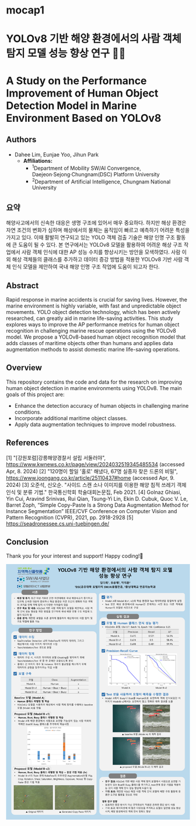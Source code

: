 # mocap1
# YOLOv8 기반 해양 환경에서의 사람 객체 탐지 모델 성능 향상 연구 🔬🌊
# A Study on the Performance Improvement of Human Object Detection Model in Marine Environment Based on YOLOv8

## Authors
- Dahee Lim<sup></sup>, Eunjae Yoo<sup></sup>, Jihun Park<sup></sup>
  - **Affiliations:**
    - <sup>1</sup>Department of Mobility SW/AI Convergence, Daejeon·Sejong·Chungnam(DSC) Platform University
    - <sup>2</sup>Department of Artificial Intelligence, Chungnam National University

## 요약
해양사고에서의 신속한 대응은 생명 구조에 있어서 매우 중요하다. 하지만 해상 환경은 자연 조건의 변화가 심하며 해상에서의 물체는 움직임이 빠르고 예측하기 어려운 특성을 가지고 있다. 이때 활발히 연구되고 있는 YOLO 객체 검출 기술은 해양 인명 구조 활동에 큰 도움이 될 수 있다. 본 연구에서는 YOLOv8 모델을 활용하여 어려운 해상 구조 작업에서 사람 객체 인식에 대한 AP 성능 수치를 향상시키는 방안을 모색하였다. 사람 이외 해상 객체들의 클래스를 추가하고 데이터 증강 방법을 적용한 YOLOv8 기반 사람 객체 인식 모델을 제안하여 국내 해양 인명 구조 작업에 도움이 되고자 한다.

## Abstract
Rapid response in marine accidents is crucial for saving lives. However, the marine environment is highly variable, with fast and unpredictable object movements. YOLO object detection technology, which has been actively researched, can greatly aid in marine life-saving activities. This study explores ways to improve the AP performance metrics for human object recognition in challenging marine rescue operations using the YOLOv8 model. We propose a YOLOv8-based human object recognition model that adds classes of maritime objects other than humans and applies data augmentation methods to assist domestic marine life-saving operations.

## Overview
This repository contains the code and data for the research on improving human object detection in marine environments using YOLOv8. The main goals of this project are:
- Enhance the detection accuracy of human objects in challenging marine conditions.
- Incorporate additional maritime object classes.
- Apply data augmentation techniques to improve model robustness.

## References
[1] "[강원포럼]강릉해양경찰서 설립 서둘러야", https://www.kwnews.co.kr/page/view/2024032519345485534 (accessed Apr, 8. 2024)
[2] "120명이 할일 '홀로' 해냈다, 67명 실종자 찾은 드론의 비밀", https://www.joongang.co.kr/article/25110437#home (accessed Apr, 9. 2024)
[3] 오준석, 신오순. "사이드 스캔 소나 이미지를 이용한 해양 침적 쓰레기 객체 인식 및 분류 기법." 한국통신학회 학술대회논문집, Feb 2021.
[4] Golnaz Ghiasi, Yin Cui, Aravind Srinivas, Rui Qian, Tsung-Yi Lin, Ekin D. Cubuk, Quoc V. Le, Barret Zoph, “Simple Copy-Paste Is a Strong Data Augmentation Method for Instance Segmentation” IEEE/CVF Conference on Computer Vision and Pattern Recognition (CVPR), 2021, pp. 2918-2928
[5] https://seadronessee.cs.uni-tuebingen.de/

## Conclusion
Thank you for your interest and support!
Happy coding!🌝


<img src = 'https://github.com/seeyldh/mocap1/blob/main/%EC%BA%A1%EC%8A%A4%ED%86%A41%20%ED%8F%AC%EC%8A%A4%ED%84%B0%20v.4.png'>
